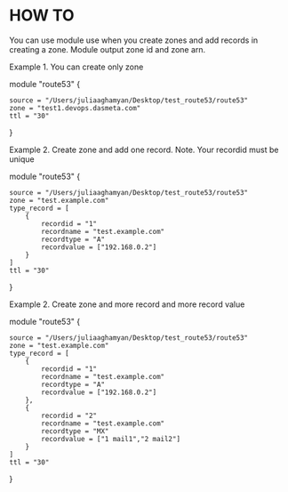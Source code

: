 # HOW TO
You can use module use when you create zones and add records in creating a zone.
Module output zone id and zone arn.

Example 1. You can create only zone 

module "route53" {

    source = "/Users/juliaaghamyan/Desktop/test_route53/route53"
    zone = "test1.devops.dasmeta.com"
    ttl = "30"
}


Example 2. Create zone and add one record. 
Note. Your recordid must be unique

module "route53" {

    source = "/Users/juliaaghamyan/Desktop/test_route53/route53"
    zone = "test.example.com"
    type_record = [
        {
            recordid = "1"
            recordname = "test.example.com"
            recordtype = "A"
            recordvalue = ["192.168.0.2"]
        }
    ]
    ttl = "30"
}

Example 2. Create zone and more record and more record value

module "route53" {

    source = "/Users/juliaaghamyan/Desktop/test_route53/route53"
    zone = "test.example.com"
    type_record = [
        {
            recordid = "1"
            recordname = "test.example.com"
            recordtype = "A"
            recordvalue = ["192.168.0.2"]
        },
        {
            recordid = "2"
            recordname = "test.example.com"
            recordtype = "MX"
            recordvalue = ["1 mail1","2 mail2"]
        }
    ]
    ttl = "30"
}